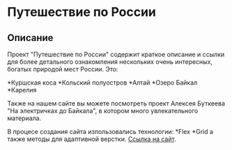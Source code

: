 # Путешествие по России

## Описание
Проект "Путешествие по России" содержит  краткое описание и ссылки для более детального ознакомления нескольких очень интересных, богатых природой мест России. Это: 

 *Куршская коса 
 *Кольский полуостров
 *Алтай
 *Озеро Байкал
 *Карелия 
  
 Также на нашем сайте вы можете посмотреть проект Алексея Буткеева "На электричках до Байкала", в котором много увлекательного материала. 

 В процесе создания сайта изпользовались технологии: 
 *Flex 
 *Grid 
 а также методы для адаптивной верстки. [Ссылка на сайт](https://marsonic-del.github.io/russian-travel/). 
